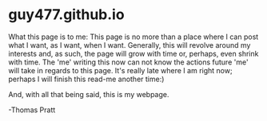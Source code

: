 # guy477.github.io
What this page is to me:
This page is no more than a place where I can post what I want, as I want, when I want.
Generally, this will revolve around my interests and, as such, the page will grow with time or, perhaps, even shrink with time. The 'me' writing this now can not know the actions future 'me' will take in regards to this page. It's really late where I am right now; perhaps I will finish this read-me another time:)

And, with all that being said, this is my webpage.

-Thomas Pratt
